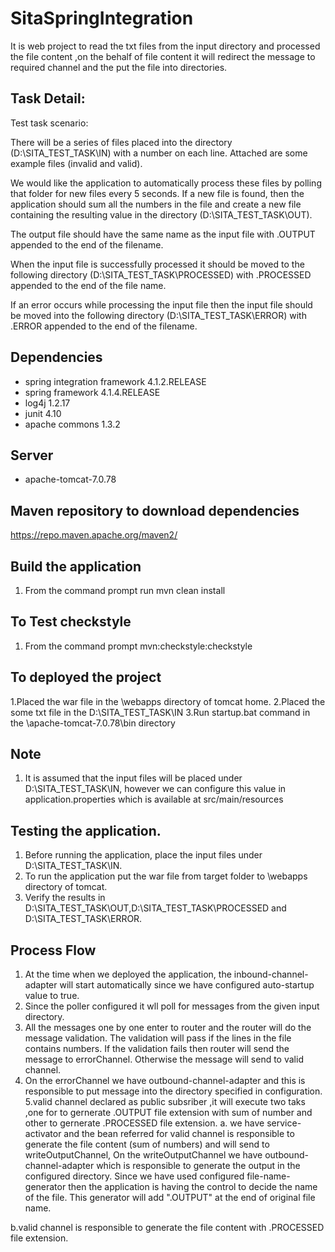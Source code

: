 # SitaSpringIntegration
It is web project to read the txt files from the input directory and processed the file content ,on the behalf of file content it will redirect the message to required channel and the put the file into directories.

## Task Detail: 
Test task scenario:
 
There will be a series of files placed into the directory (D:\SITA_TEST_TASK\IN) with a number on each line.  Attached are some example files (invalid and valid).  

We would like the application to automatically process these files by polling that folder for new files every 5 seconds. If a new file is found, then the application should sum all the numbers in the file and create a new file containing the resulting value in the directory (D:\SITA_TEST_TASK\OUT). 

The output file should have the same name as the input file with .OUTPUT appended to the end of the filename. 

When the input file is successfully processed it should be moved to the following directory (D:\SITA_TEST_TASK\PROCESSED) with .PROCESSED appended to the end of the file name. 

If an error occurs while processing the input file then the input file should be moved into the following directory (D:\SITA_TEST_TASK\ERROR) with .ERROR appended to the end of the filename. 

## Dependencies
* spring integration framework 4.1.2.RELEASE
* spring framework 4.1.4.RELEASE
* log4j 1.2.17
* junit 4.10
* apache commons 1.3.2
## Server
* apache-tomcat-7.0.78


## Maven repository to download dependencies
https://repo.maven.apache.org/maven2/


## Build the application
1. From the command prompt run mvn clean install
## To Test checkstyle
1. From the command prompt mvn:checkstyle:checkstyle
## To deployed the project
1.Placed the war file in the \webapps directory of tomcat home.
2.Placed the some txt file in the  D:\SITA_TEST_TASK\IN
3.Run startup.bat command in the \apache-tomcat-7.0.78\bin directory
## Note
1. It is assumed that the input files will be placed under D:\SITA_TEST_TASK\IN, however we can configure this value in application.properties which is available at src/main/resources

## Testing the application.
1. Before running the application, place the input files under D:\SITA_TEST_TASK\IN.
2. To run the application put the war file from target folder to  \webapps directory of tomcat.
3. Verify the results in D:\SITA_TEST_TASK\OUT,D:\SITA_TEST_TASK\PROCESSED and D:\SITA_TEST_TASK\ERROR.

## Process Flow
1. At the time when we deployed the application, the inbound-channel-adapter will start automatically since we have configured auto-startup value to true.
2. Since the poller configured it wll poll for messages from the given input directory.
3. All the messages one by one enter to router and the router will do the message validation. The validation will pass if the lines in the file contains numbers. If the validation fails then router will send the message to errorChannel.
Otherwise the message will send to valid channel.
4. On the errorChannel we have outbound-channel-adapter and this is responsible to put message into the directory specified in configuration.
5.valid channel declared as public subsriber ,it will execute two taks ,one for to gernerate .OUTPUT file extension with sum of number and other to gernerate .PROCESSED file extension.
a. we have service-activator and the bean referred for valid channel is responsible to generate the file content      (sum of numbers)      and will send to writeOutputChannel, On the writeOutputChannel we have outbound-channel-adapter which is                responsible      to generate the output in the configured directory. Since we have used configured file-name-generator then the                          application is having the control to decide the name of the file. This generator will add ".OUTPUT" at the end of original file          name.

 b.valid channel is responsible to generate the file content with .PROCESSED file extension.


